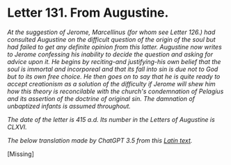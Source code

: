 <h1>Letter 131. From Augustine.</h1>

<p><i>At the suggestion of Jerome, Marcellinus (for whom see Letter 126.) had consulted Augustine on the difficult question of the origin of the soul but had failed to get any definite opinion from this latter. Augustine now writes to Jerome confessing his inability to decide the question and asking for advice upon it. He begins by reciting-and justifying-his own belief that the soul is immortal and incorporeal and that its fall into sin is due not to God but to its own free choice. He then goes on to say that he is quite ready to accept creationism as a solution of the difficulty if Jerome will shew him how this theory is reconcilable with the church's condemnation of Pelagius and its assertion of the doctrine of original sin. The damnation of unbaptized infants is assumed throughout.

The date of the letter is 415 a.d. Its number in the Letters of Augustine is CLXVI.

The below translation made by ChatGPT 3.5 from this <a href='https://catholiclibrary.org/library/view?docId=Fathers-OR/PL.022.html;chunk.id=00000293'>Latin text</a>.</i></p>

[Missing]